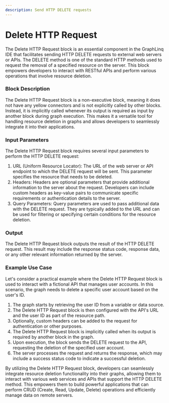 ```yaml
---
description: Send HTTP DELETE requests
---
```


# Delete HTTP Request

The Delete HTTP Request block is an essential component in the GraphLinq IDE that facilitates sending HTTP DELETE requests to external web servers or APIs. The DELETE method is one of the standard HTTP methods used to request the removal of a specified resource on the server. This block empowers developers to interact with RESTful APIs and perform various operations that involve resource deletion.

### Block Description

The Delete HTTP Request block is a non-executive block, meaning it does not have any yellow connectors and is not explicitly called by other blocks. Instead, it is implicitly called whenever its output is required as input by another block during graph execution. This makes it a versatile tool for handling resource deletion in graphs and allows developers to seamlessly integrate it into their applications.

### Input Parameters

The Delete HTTP Request block requires several input parameters to perform the HTTP DELETE request:

1. URL (Uniform Resource Locator): The URL of the web server or API endpoint to which the DELETE request will be sent. This parameter specifies the resource that needs to be deleted.
2. Headers: Headers are optional parameters that provide additional information to the server about the request. Developers can include custom headers as key-value pairs to communicate specific requirements or authentication details to the server.
3. Query Parameters: Query parameters are used to pass additional data with the DELETE request. They are typically added to the URL and can be used for filtering or specifying certain conditions for the resource deletion.

### Output

The Delete HTTP Request block outputs the result of the HTTP DELETE request. This result may include the response status code, response data, or any other relevant information returned by the server.

### Example Use Case

Let's consider a practical example where the Delete HTTP Request block is used to interact with a fictional API that manages user accounts. In this scenario, the graph needs to delete a specific user account based on the user's ID.

1. The graph starts by retrieving the user ID from a variable or data source.
2. The Delete HTTP Request block is then configured with the API's URL and the user ID as part of the resource path.
3. Optionally, custom headers can be added to the request for authentication or other purposes.
4. The Delete HTTP Request block is implicitly called when its output is required by another block in the graph.
5. Upon execution, the block sends the DELETE request to the API, requesting the deletion of the specified user account.
6. The server processes the request and returns the response, which may include a success status code to indicate a successful deletion.

By utilizing the Delete HTTP Request block, developers can seamlessly integrate resource deletion functionality into their graphs, allowing them to interact with various web services and APIs that support the HTTP DELETE method. This empowers them to build powerful applications that can perform CRUD (Create, Read, Update, Delete) operations and efficiently manage data on remote servers.
